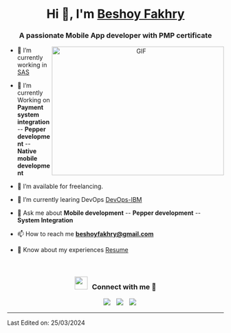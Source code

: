 <h1 align="center">Hi 👋, I'm <a href="https://100rabhcsmc.github.io/Me.io/" target="blank">
Beshoy Fakhry</a></h1>
<h3 align="center">A passionate Mobile App developer with PMP certificate</h3>

 

<a target="_blank" align="center">
  <img align="right" top="500" height="300" width="400" alt="GIF" src="https://media.giphy.com/media/SWoSkN6DxTszqIKEqv/giphy.gif">
</a>

- 🔭 I’m currently working in <a href="https://www.sas.com/en_us/home.html" target="blank">SAS</a>

- 🌱 I’m currently Working on **Payment system integration** -- **Pepper development** -- **Native mobile development** 

- 🤝 I’m available for freelancing.

- 🌱 I’m currently learing DevOps <a href="https://www.coursera.org/professional-certificates/ibm-applied-devops-engineering?utm_medium=sem&utm_source=gg&utm_campaign=b2c_emea_coursera_ftcof_career-academy_arte_march_24_dr_geo-multi-set3_pmax_gads_lg-all&campaignid=21103949440&adgroupid=&device=c&keyword=&matchtype=&network=x&devicemodel=&adposition=&creativeid=&hide_mobile_promo&gad_source=1&gclid=Cj0KCQjwwYSwBhDcARIsAOyL0fi9oY-GKUadbz16S0PQljMtoD6QA294BK_4mvb6FQ4TKiR988-_ROEaAvLfEALw_wcB" target="blank">DevOps-IBM</a>

- 💬 Ask me about **Mobile development** -- **Pepper development** -- **System Integration**  

- 📫 How to reach me **beshoyfakhry@gmail.com**

- 📄 Know about my experiences <a href="https://github.com/beshoyfakhry/beshoyfakhry/blob/master/BeshoyFakhry_SoftwareDeveloper.pdf" target="blank">Resume</a>
<br/>
<h3 align="center" > <img src="https://media.giphy.com/media/iY8CRBdQXODJSCERIr/giphy.gif" width="30" height="30" style="margin-right: 10px;">Connect with me 🤝 </h3>

<p align="center">

 <div align="center"  class="icons-social" style="margin-left: 10px;">
         <a style="margin-left: 10px;"  target="_blank" href="https://www.linkedin.com/in/beshoyfakhry/">
			<img src="https://img.icons8.com/doodle/40/000000/linkedin--v2.png"></a>
         <a style="margin-left: 10px;" target="_blank" href="https://github.com/beshoyfakhry">
		<img src="https://img.icons8.com/doodle/40/000000/github--v1.png"></a>
 	<a style="margin-left: 10px;" target="_blank" href="https://stackoverflow.com/users/2131202/bishoy-fakhry">
				<img src="https://img.icons8.com/external-tal-revivo-color-tal-revivo/40/000000/external-stack-overflow-is-a-question-and-answer-site-for-professional-logo-color-tal-revivo.png"></a>
        </div>

</p>

 
---

Last Edited on: 25/03/2024
